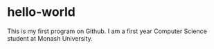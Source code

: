 # hello-world
This is my first program on Github. I am a first year Computer Science student at Monash University.
